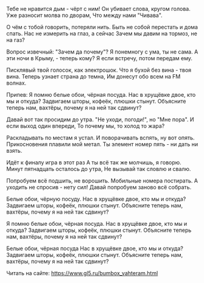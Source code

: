 
Тебе не нравится дым - чёрт с ним!
Он убивает слова, кругом голова.
Уже разносит молва по дворам,
Что между нами "Чивава".

О чём с тобой говорить, потеряли нить.
Быть не собой перестать и дома спать.
Нас не измерить на глаз, а сейчас
Зачем мы давим на тормоз, не на газ?

Вопрос извечный: "Зачем да почему"?
Я понемногу с ума, ты не сама.
А эти ночи в Крыму, - теперь кому?
Я если встречу, потом передам ему.

Писклявый твой голосок, как электрошок.
Что я бухой без вина - твоя вина.
Теперь узнает страна до темна,
Им донесут обо всем на FM волнах.

Припев:
Я помню белые обои, чёрная посуда.
Нас в хрущёвке двое, кто мы и откуда?
Задвигаем шторы, кофеёк, плюшки стынут.
Объясните теперь нам, вахтёры, почему я на ней так сдвинут?

Давай вот так просидим до утра.
"Не уходи, погоди!", но "Мне пора".
И если выход один впереди,
То почему мы, то холод то жара?

Раскладывать по местам я устал.
И поворачивать вспять, ну вот опять.
Прикосновения плавили мой метал.
Ты элемент номер пять - ни дать ни взять.

Идёт к финалу игра в этот раз
А ты всё так же молчишь, я говорю.
Минут пятнадцать осталось до утра,
Не вызывай так словлю и свалю.

Попробуем всё подшить, не ворошить.
Мобильные номера постирать.
А уходить не спросив - нету сил!
Давай попробуем заново всё собрать.

Белые обои, чёрную посуду.
Нас в хрущёвке двое, кто мы и откуда?
Задвигаем шторы, кофеёк, плюшки стынут.
Объясните теперь нам, вахтёры, почему я на ней так сдвинут?

Я помню белые обои, чёрная посуда.
Нас в хрущёвке двое, кто мы и откуда?
Задвигаем шторы, кофеёк, плюшки стынут.
Объясните теперь нам, вахтёры, почему я на ней так сдвинут?

Белые обои, чёрная посуда
Нас в хрущёвке двое, кто мы и откуда?
Задвигаем шторы, кофеёк, плюшки стынут.
Объясните теперь нам, вахтёры, почему я на ней так сдвинут?

Читать на сайте: https://www.gl5.ru/bumbox_vahteram.html
